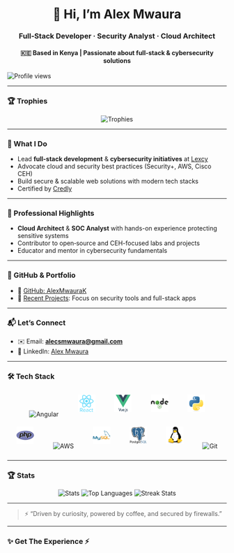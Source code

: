 <h1 align="center">👋 Hi, I’m Alex Mwaura</h1>
<h3 align="center">Full‑Stack Developer · Security Analyst · Cloud Architect</h3>
<h4 align="center">🇰🇪 Based in Kenya | Passionate about full-stack & cybersecurity solutions</h4>

<p>
  <img src="https://komarev.com/ghpvc/?username=alex-mwaura-k&label=Profile+views&color=0e75b6&style=flat" alt="Profile views" />
</p>

---

### 🏆 Trophies
<p align="center">
  <img src="https://github-profile-trophy.vercel.app/?username=alex-mwaura-k&theme=radical&no-frame=true" alt="Trophies" />
</p>

---

### 🔭 What I Do
- Lead **full-stack development** & **cybersecurity initiatives** at [Lexcy](https://lexcy.co.ke)  
- Advocate cloud and security best practices (Security+, AWS, Cisco CEH)  
- Build secure & scalable web solutions with modern tech stacks  
- Certified by [Credly](https://www.credly.com/users/alex-mwaura-k)  

---

### 💼 Professional Highlights
- **Cloud Architect** & **SOC Analyst** with hands-on experience protecting sensitive systems  
- Contributor to open‑source and CEH-focused labs and projects  
- Educator and mentor in cybersecurity fundamentals  

---

### 📂 GitHub & Portfolio
- 🧠 [GitHub: AlexMwauraK](https://github.com/AlexMwauraK)  
- 🚀 [Recent Projects](https://github.com/AlexMwauraK?tab=repositories): Focus on security tools and full-stack apps  

---

### 📬 Let’s Connect
- ✉️ Email: **alecsmwaura@gmail.com**  
- 🔗 LinkedIn: [Alex Mwaura](https://www.linkedin.com/in/alex-mwaura-7707b21a2/?originalSubdomain=ke)  

---

### 🛠️ Tech Stack

<p align="center">
  <img src="https://angular.io/assets/images/logos/angular/angular.svg" width="40" alt="Angular" style="margin: 10px 20px;" />
  <img src="https://raw.githubusercontent.com/devicons/devicon/master/icons/react/react-original-wordmark.svg" width="40" alt="React" style="margin: 10px 20px;" />
  <img src="https://raw.githubusercontent.com/devicons/devicon/master/icons/vuejs/vuejs-original-wordmark.svg" width="40" alt="Vue.js" style="margin: 10px 20px;" />
  <img src="https://raw.githubusercontent.com/devicons/devicon/master/icons/nodejs/nodejs-original-wordmark.svg" width="40" alt="Node.js" style="margin: 10px 20px;" />
  <img src="https://raw.githubusercontent.com/devicons/devicon/master/icons/python/python-original.svg" width="40" alt="Python" style="margin: 10px 20px;" />
  <img src="https://raw.githubusercontent.com/devicons/devicon/master/icons/php/php-original.svg" width="40" alt="PHP" style="margin: 10px 20px;" />
  <img src="https://cdn.jsdelivr.net/npm/simple-icons@v9/icons/amazonaws.svg" width="40" alt="AWS" style="margin: 10px 20px;" />
  <img src="https://raw.githubusercontent.com/devicons/devicon/master/icons/mysql/mysql-original-wordmark.svg" width="40" alt="MySQL" style="margin: 10px 20px;" />
  <img src="https://raw.githubusercontent.com/devicons/devicon/master/icons/postgresql/postgresql-original-wordmark.svg" width="40" alt="PostgreSQL" style="margin: 10px 20px;" />
  <img src="https://raw.githubusercontent.com/devicons/devicon/master/icons/linux/linux-original.svg" width="40" alt="Linux" style="margin: 10px 20px;" />
  <img src="https://www.vectorlogo.zone/logos/git-scm/git-scm-icon.svg" width="40" alt="Git" style="margin: 10px 20px;" />
</p>

---

### 🏆 Stats
<p align="center">
  <img src="https://github-readme-stats.vercel.app/api?username=alex-mwaura-k&show_icons=true&theme=radical" width="32%" alt="Stats" />
  <img src="https://github-readme-stats.vercel.app/api/top-langs?username=alex-mwaura-k&layout=compact&theme=radical" width="32%" alt="Top Languages" />
  <img src="https://streak-stats.demolab.com?user=alex-mwaura-k&theme=radical" width="32%" alt="Streak Stats" />
</p>


---

> ⚡ “Driven by curiosity, powered by coffee, and secured by firewalls.”

---

### ✨ Get The Experience ⚡

